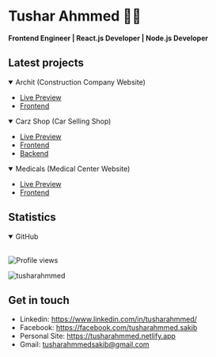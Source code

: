 # Tushar Ahmmed 👨‍💻

 __Frontend Engineer | React.js Developer | Node.js Developer__


## Latest projects

<details open>

<summary> Archit (Construction Company Website)</summary>

- [Live Preview](https://architbuilders.netlify.app/)  
- [Frontend](https://github.com/tusharahmmed/archit-frontend)

</details>

<details open>

<summary> Carz Shop (Car Selling Shop)</summary>

- [Live Preview](https://carz-shop.web.app/) 
- [Frontend](https://github.com/tusharahmmed/carz-frontend)
- [Backend](https://github.com/tusharahmmed/carz-server)

</details>

<details open>

<summary> Medicals (Medical Center Website)</summary>

- [Live Preview](https://medicals.netlify.app/)  
- [Frontend](https://github.com/tusharahmmed/medical-center)

</details>

## Statistics
<details open>

<summary> GitHub</summary>
<br/>
 
![Profile views](https://gpvc.arturio.dev/tusharahmmed) 


<img src="https://github-readme-streak-stats.herokuapp.com/?user=tusharahmmed&theme=algolia" alt="tusharahmmed"  />

</details>

## Get in touch

- Linkedin: https://www.linkedin.com/in/tusharahmmed/
- Facebook: https://facebook.com/tusharahmmed.sakib
- Personal Site: https://tusharahmmed.netlify.app
- Gmail: [tusharahmmedsakib@gmail.com](mailto:tusharahmmedsakib@gmail.com)
